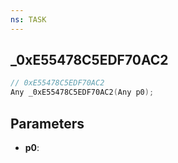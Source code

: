 ```yaml
---
ns: TASK
---
```

## _0xE55478C5EDF70AC2

```c
// 0xE55478C5EDF70AC2
Any _0xE55478C5EDF70AC2(Any p0);
```

## Parameters
* **p0**:
